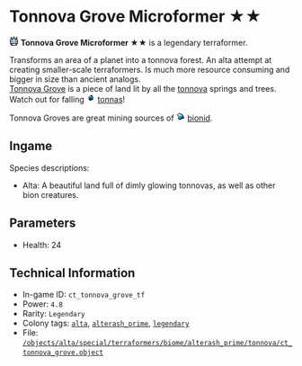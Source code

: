 # Tonnova Grove Microformer ★★

<img src="https://raw.githubusercontent.com/Ceterai/Enternia/main/objects/alta/special/terraformers/biome/alterash_prime/tonnova/icon.png" alt="Tonnova Grove Microformer ★★ icon" loading="lazy" height="16px" width="auto" /> **Tonnova Grove Microformer ★★** is a legendary terraformer.

Transforms an area of a planet into a tonnova forest. An alta attempt at creating smaller-scale terraformers. Is much more resource consuming and bigger in size than ancient analogs.  
[Tonnova Grove](https://ceterai.github.io/MyEnternia/Wiki/TonnovaGrove) is a piece of land lit by all the [tonnova](https://ceterai.github.io/MyEnternia/Wiki/Tags/Tonnova) springs and trees. Watch out for falling <img src="https://raw.githubusercontent.com/Ceterai/Enternia/main/items/throwables/ct_tonna.png" alt="Tonna icon" loading="lazy" height="16px" width="auto" /> [tonnas](https://ceterai.github.io/MyEnternia/Wiki/Tonna)!

Tonnova Groves are great mining sources of <img src="https://raw.githubusercontent.com/Ceterai/Enternia/main/items/generic/crafting/ct_bionid.png" alt="Bionid icon" loading="lazy" height="16px" width="auto" /> [bionid](https://ceterai.github.io/MyEnternia/Wiki/Bionid).

## Ingame

Species descriptions:

- Alta: A beautiful land full of dimly glowing tonnovas, as well as other bion creatures.

## Parameters

- Health: 24

## Technical Information

- In-game ID: `ct_tonnova_grove_tf`
- Power: `4.8`
- Rarity: `Legendary`
- Colony tags: [`alta`](https://ceterai.github.io/MyEnternia/Wiki/Tags/Alta), [`alterash_prime`](https://ceterai.github.io/MyEnternia/Wiki/Tags/AlterashPrime), [`legendary`](https://ceterai.github.io/MyEnternia/Wiki/Tags/Legendary)
- File: [`/objects/alta/special/terraformers/biome/alterash_prime/tonnova/ct_tonnova_grove.object`](https://github.com/Ceterai/Enternia/blob/main/objects/alta/special/terraformers/biome/alterash_prime/tonnova/ct_tonnova_grove.object)
